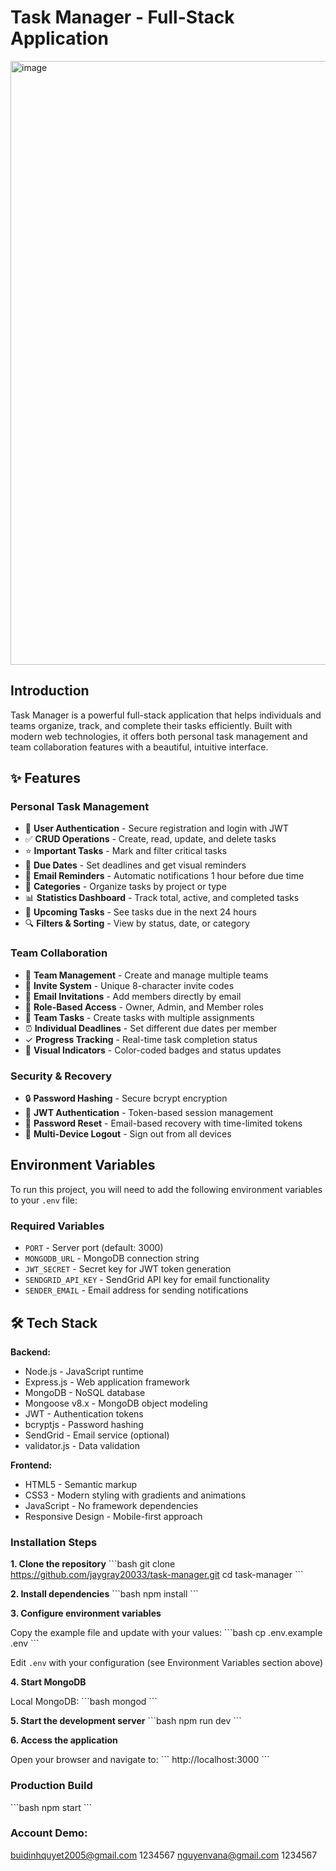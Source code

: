# Task Manager - Full-Stack Application

<img width="1912" height="966" alt="image" src="https://github.com/user-attachments/assets/460bf851-d99c-4edc-b184-16465d061f49" />


## Introduction

Task Manager is a powerful full-stack application that helps individuals and teams organize, track, and complete their tasks efficiently. Built with modern web technologies, it offers both personal task management and team collaboration features with a beautiful, intuitive interface.

## ✨ Features

### Personal Task Management
- 🔐 **User Authentication** - Secure registration and login with JWT
- ✅ **CRUD Operations** - Create, read, update, and delete tasks
- ⭐ **Important Tasks** - Mark and filter critical tasks
- 📅 **Due Dates** - Set deadlines and get visual reminders
- 📧 **Email Reminders** - Automatic notifications 1 hour before due time
- 🎯 **Categories** - Organize tasks by project or type
- 📊 **Statistics Dashboard** - Track total, active, and completed tasks
- 🔔 **Upcoming Tasks** - See tasks due in the next 24 hours
- 🔍 **Filters & Sorting** - View by status, date, or category

### Team Collaboration
- 👥 **Team Management** - Create and manage multiple teams
- 🔗 **Invite System** - Unique 8-character invite codes
- 📧 **Email Invitations** - Add members directly by email
- 👤 **Role-Based Access** - Owner, Admin, and Member roles
- 📝 **Team Tasks** - Create tasks with multiple assignments
- ⏰ **Individual Deadlines** - Set different due dates per member
- ✓ **Progress Tracking** - Real-time task completion status
- 🎨 **Visual Indicators** - Color-coded badges and status updates

### Security & Recovery
- 🔒 **Password Hashing** - Secure bcrypt encryption
- 🔑 **JWT Authentication** - Token-based session management
- 📧 **Password Reset** - Email-based recovery with time-limited tokens
- 🚪 **Multi-Device Logout** - Sign out from all devices

## Environment Variables

To run this project, you will need to add the following environment variables to your `.env` file:

### Required Variables
- `PORT` - Server port (default: 3000)
- `MONGODB_URL` - MongoDB connection string
- `JWT_SECRET` - Secret key for JWT token generation
- `SENDGRID_API_KEY` - SendGrid API key for email functionality
- `SENDER_EMAIL` - Email address for sending notifications

## 🛠 Tech Stack

**Backend:**
- Node.js - JavaScript runtime
- Express.js - Web application framework
- MongoDB - NoSQL database
- Mongoose v8.x - MongoDB object modeling
- JWT - Authentication tokens
- bcryptjs - Password hashing
- SendGrid - Email service (optional)
- validator.js - Data validation

**Frontend:**
- HTML5 - Semantic markup
- CSS3 - Modern styling with gradients and animations
- JavaScript - No framework dependencies
- Responsive Design - Mobile-first approach

### Installation Steps

**1. Clone the repository**
\`\`\`bash
git clone https://github.com/jaygray20033/task-manager.git
cd task-manager
\`\`\`

**2. Install dependencies**
\`\`\`bash
npm install
\`\`\`

**3. Configure environment variables**

Copy the example file and update with your values:
\`\`\`bash
cp .env.example .env
\`\`\`

Edit `.env` with your configuration (see Environment Variables section above)

**4. Start MongoDB**

Local MongoDB:
\`\`\`bash
mongod
\`\`\`

**5. Start the development server**
\`\`\`bash
npm run dev
\`\`\`

**6. Access the application**

Open your browser and navigate to:
\`\`\`
http://localhost:3000
\`\`\`

### Production Build

\`\`\`bash
npm start
\`\`\`

### Account Demo: 
buidinhquyet2005@gmail.com  1234567
nguyenvana@gmail.com  1234567
